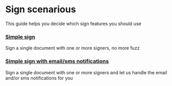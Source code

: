 # Sign scenarious

This guide helps you decide which sign features you should use

### [Simple sign](/sign/sign-scenarios/simple-sign.md)

Sign a single document with one or more signers, no more fuzz

### [Simple sign with email/sms notifications](/sign/sign-scenarios/simple-sign-with-emailsms-notifications.md)

Sign a single document with one or more signers and let us handle the email and/or sms notifications for you

